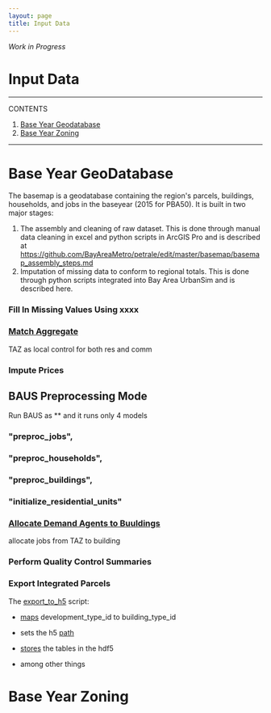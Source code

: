 ```yaml
---
layout: page
title: Input Data
---
```


*Work in Progress*

# Input Data

---
CONTENTS

1. [Base Year Geodatabase](#base-year-geodatabase) 
2. [Base Year Zoning](#base-year-zoning)

---

# Base Year GeoDatabase
The basemap is a geodatabase containing the region's parcels, buildings, households, and jobs in the baseyear (2015 for PBA50). It is built in two major stages:
1. The assembly and cleaning of raw dataset. This is done through manual data cleaning in excel and python scripts in ArcGIS Pro and is described at https://github.com/BayAreaMetro/petrale/edit/master/basemap/basemap_assembly_steps.md
2. Imputation of missing data to conform to regional totals. This is done through python scripts integrated into Bay Area UrbanSim and is described here.


### Fill In Missing Values Using xxxx







### [Match Aggregate]((https://github.com/MetropolitanTransportationCommission/bayarea_urbansim/blob/master/data_regeneration/match_aggregate.py))

TAZ as local control for both res and comm




### Impute Prices



## BAUS Preprocessing Mode
Run BAUS as ** and it runs only 4 models
### "preproc_jobs",


###            "preproc_households",
###            "preproc_buildings",
###            "initialize_residential_units"


### [Allocate Demand Agents to Buuldings](https://github.com/MetropolitanTransportationCommission/bayarea_urbansim/blob/master/data_regeneration/demand_agent_allocation.py)

allocate jobs from TAZ to building




### Perform Quality Control Summaries

### Export Integrated Parcels
The [export_to_h5](https://github.com/MetropolitanTransportationCommission/bayarea_urbansim/blob/master/data_regeneration/export_to_h5.py) script:

* [maps](https://github.com/MetropolitanTransportationCommission/bayarea_urbansim/blob/master/data_regeneration/export_to_h5.py#L15-L31) development_type_id to building_type_id

* sets the h5 [path](https://github.com/MetropolitanTransportationCommission/bayarea_urbansim/blob/master/data_regeneration/export_to_h5.py#L13)

* [stores](https://github.com/MetropolitanTransportationCommission/bayarea_urbansim/blob/master/data_regeneration/export_to_h5.py#L60-L67) the tables in the hdf5

* among other things 



# Base Year Zoning
